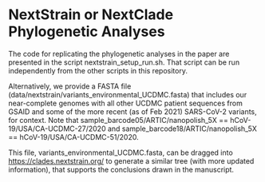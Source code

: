 # NextStrain or NextClade Phylogenetic Analyses

The code for replicating the phylogenetic analyses in the paper are presented in the script nextstrain_setup_run.sh. That script can be run independently from the other scripts in this repository.

Alternatively, we provide a FASTA file (data/nextstrain/variants_environmental_UCDMC.fasta) that includes our near-complete genomes with all other UCDMC patient sequences from GSAID and some of the more recent (as of Feb 2021) SARS-CoV-2 variants, for context. Note that sample_barcode05/ARTIC/nanopolish_5X == hCoV-19/USA/CA-UCDMC-27/2020 and sample_barcode18/ARTIC/nanopolish_5X == hCoV-19/USA/CA-UCDMC-51/2020.  

This file, variants_environmental_UCDMC.fasta, can be dragged into https://clades.nextstrain.org/ to generate a similar tree (with more updated information), that supports the conclusions drawn in the manuscript.